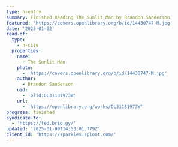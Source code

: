 ```yaml
---
type: h-entry
summary: Finished Reading The Sunlit Man by Brandon Sanderson
featured: 'https://covers.openlibrary.org/b/id/14430747-M.jpg'
date: '2025-01-02'
read-of:
  type:
    - h-cite
  properties:
    name:
      - The Sunlit Man
    photo:
      - 'https://covers.openlibrary.org/b/id/14430747-M.jpg'
    author:
      - Brandon Sanderson
    uid:
      - 'olid:OL31181973W'
    url:
      - 'https://openlibrary.org/works/OL31181973W'
progress: finished
syndicate-to:
  - 'https://fed.brid.gy/'
updated: '2025-01-09T14:53:01.779Z'
client_id: 'https://sparkles.sploot.com/'
---
```


